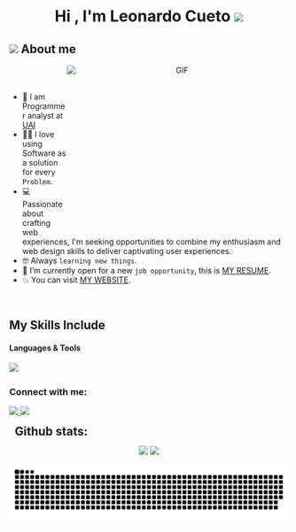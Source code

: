 
<h1 align="center">Hi , I'm Leonardo Cueto <img src="https://media.giphy.com/media/hvRJCLFzcasrR4ia7z/giphy.gif" width="35"></h1>

## <picture><img src = "https://github.com/7oSkaaa/7oSkaaa/blob/main/Images/about_me.gif?raw=true" width = 50px></picture> About me

<span target="_blank" align="center">
  <img align="right" top="500" height="300" width="400" alt="GIF" src="https://media.giphy.com/media/SWoSkN6DxTszqIKEqv/giphy.gif">
</span>
<br><br>


- 🏫 I am Programmer analyst at [UAI](https://uai.edu.ar/)
- :technologist: I love using Software as a solution for every `Problem`.
- :computer: Passionate about crafting web
experiences, I'm seeking opportunities
to combine my enthusiasm and web
design skills to deliver captivating user
experiences.
- :nerd_face: Always `learning new things`.
- :thinking: I’m currently open for a new `job opportunity`, this is [MY RESUME](https://drive.google.com/file/d/1kbhwr_8t33yka7UuEYWXNfpffQZJmNkK/view?usp=sharing).
- :boom: You can visit [MY WEBSITE](https://leonardocueto.click/).
<br>

## My Skills Include

<h4> Languages & Tools </h4>
<p align="start">
    <img src="https://skillicons.dev/icons?i=vue,typescript,astro,pinia,git,nodejs,react,mongo,mysql,express,css,figma,postman,tailwindcss,bootstrap,js,c#" />
</p>

<h3 align="left">Connect with me:</h3>
<p align="left">
  <a href="https://www.linkedin.com/in/leonardo-cueto/" target="blank"><img src="https://skillicons.dev/icons?i=linkedin"/> </a>
  <a href="https://mail.google.com/mail/?view=cm&fs=1&to=tuemail@gmail.com&su=quiero%20saber%20mas%20de%20vos!" target="blank"><img src="https://skillicons.dev/icons?i=gmail"/></a>
</p>
<div align="center">
<h2 align="start" style="margin: 5px 10px;">Github stats:</h2> 

[![](https://github-readme-stats.vercel.app/api?username=leonardocueto&show_icons=true&theme=tokyonight&hide_border=true&locale=en)](https://github.com/leonardocueto)
[![](https://github-readme-streak-stats.herokuapp.com/?user=leonardocueto&theme=material-palenight)](https://github.com/leonardocueto)
</div>
<p align="center">
  <img  src="https://raw.githubusercontent.com/Elanza-48/Elanza-48/main/resources/img/github-contribution-grid-snake.svg"
    alt="example" />
</p>


